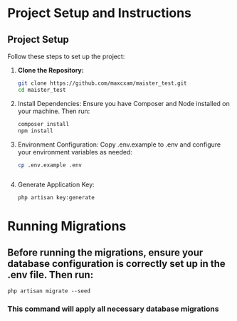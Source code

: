 # Project Setup and Instructions

## Project Setup

Follow these steps to set up the project:

1. **Clone the Repository:**
   ```sh
   git clone https://github.com/maxcxam/maister_test.git
   cd maister_test
   
2. Install Dependencies: Ensure you have Composer and Node installed on your machine. Then run:
   ```sh
   composer install
   npm install

3. Environment Configuration: Copy .env.example to .env and configure your environment variables as needed:
   ```sh
   cp .env.example .env

   
   
4. Generate Application Key:
   ```sh
   php artisan key:generate
   
# Running Migrations

## Before running the migrations, ensure your database configuration is correctly set up in the .env file. Then run:
    php artisan migrate --seed
### This command will apply all necessary database migrations

